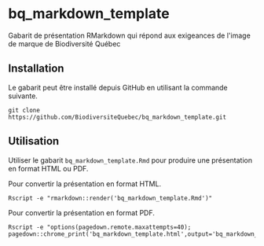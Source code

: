 # bq_markdown_template

Gabarit de présentation RMarkdown qui répond aux exigeances de l'image de marque de Biodiversité Québec

## Installation

Le gabarit peut être installé depuis GitHub en utilisant la commande suivante.

```
git clone https://github.com/BiodiversiteQuebec/bq_markdown_template.git
```

## Utilisation

Utiliser le gabarit `bq_markdown_template.Rmd` pour produire une présentation en format HTML ou PDF.

Pour convertir la présentation en format HTML.

```
Rscript -e "rmarkdown::render('bq_markdown_template.Rmd')"
```

Pour convertir la présentation en format PDF.

```
Rscript -e "options(pagedown.remote.maxattempts=40); pagedown::chrome_print('bq_markdown_template.html',output='bq_markdown_template.pdf')"
```